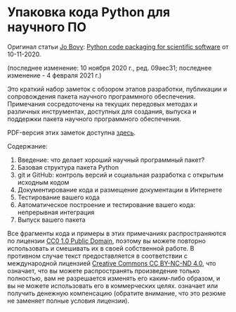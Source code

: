 # Упаковка кода Python для научного ПО

Оригинал статьи [Jo Bovy](http://astro.utoronto.ca/\~bovy/): [Python code packaging for scientific software](https://pythonpackaging.info/index.html) от 10-11-2020.

(последнее изменение: 10 ноября 2020 г., ред. 09aec31; последнее изменение - 4 февраля 2021 г.)

Это краткий набор заметок с обзором этапов разработки, публикации и сопровождения пакета научного программного обеспечения. Примечания сосредоточены на текущих передовых методах и различных инструментах, доступных для создания, выпуска и поддержки пакета научного программного обеспечения.

PDF-версия этих заметок доступна [здесь](https://pythonpackaging.info/pdf/code-packaging-rev09aec31.pdf).

Содержание:

1. Введение: что делает хороший научный программный пакет?
2. Базовая структура пакета Python
3. git и GitHub: контроль версий и социальная разработка с открытым исходным кодом
4. Документирование кода и размещение документации в Интернете
5. Тестирование вашего кода
6. Автоматическое построение и тестирование вашего кода: непрерывная интеграция
7. Выпуск вашего пакета

Все фрагменты кода и примеры в этих примечаниях распространяются по лицензии [CC0 1.0 Public Domain](https://creativecommons.org/publicdomain/zero/1.0/), поэтому вы можете повторно использовать и смешивать их в своей собственной работе. В противном случае текст предоставляется в соответствии с международной лицензией [Creative Commons CC BY-NC-ND 4.0](https://creativecommons.org/licenses/by-nc-nd/4.0/), что означает, что вы можете распространять произведение только полностью, вам не разрешается изменять его каким-либо образом, и вы не можете использовать его в коммерческих целях. означает или получить денежную компенсацию (обратите внимание, что это резюме не заменяет полные условия лицензии).
